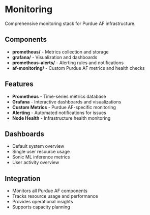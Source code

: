 # Monitoring

Comprehensive monitoring stack for Purdue AF infrastructure.

## Components

- **prometheus/** - Metrics collection and storage
- **grafana/** - Visualization and dashboards
- **prometheus-alerts/** - Alerting rules and notifications
- **af-monitoring/** - Custom Purdue AF metrics and health checks

## Features

- **Prometheus** - Time-series metrics database
- **Grafana** - Interactive dashboards and visualizations
- **Custom Metrics** - Purdue AF-specific monitoring
- **Alerting** - Automated notifications for issues
- **Node Health** - Infrastructure health monitoring

## Dashboards

- Default system overview
- Single user resource usage
- Sonic ML inference metrics
- User activity overview

## Integration

- Monitors all Purdue AF components
- Tracks resource usage and performance
- Provides operational insights
- Supports capacity planning 
